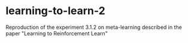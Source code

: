 # learning-to-learn-2
Reproduction of the experiment 3.1.2 on meta-learning described in the paper "Learning to Reinforcement Learn"
